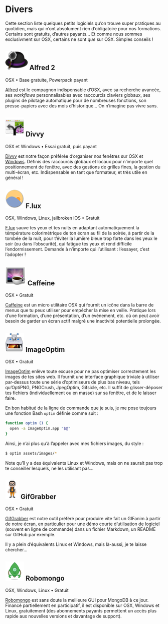 # Divers

Cette section liste quelques petits logiciels qu’on trouve super pratiques au quotidien, mais qui n’ont absolument rien d’obligatoire pour nos formations.  Certains sont gratuits, d’autres payants…  Et comme nous sommes exclusivment sur OSX, certains ne sont *que* sur OSX.  Simples conseils !

## ![](../images/logo-alfred.png) Alfred 2

<p class="software-info">OSX • Base gratuite, Powerpack payant</p>

[Alfred](https://www.alfredapp.com/) est le compagnon indispensable d’OSX, avec sa recherche avancée, ses *workflows* personnalisables avec raccourcis claviers globaux, ses plugins de pilotage automatique pour de nombreuses fonctions, son presse-papiers avec des mois d’historique…  On n’imagine pas vivre sans.

## ![](../images/logo-divvy.png) Divvy

<p class="software-info">OSX et Windows • Essai gratuit, puis payant</p>

[Divvy](http://mizage.com/divvy/) est notre façon préférée d’organiser nos fenêtres sur OSX et [Windows](http://mizage.com/windivvy/).  Définis des raccourcis globaux et locaux pour n’importe quel positionnement de fenêtre, avec des gestions de grilles fines, la gestion du multi-écran, etc.  Indispensable en tant que formateur, et très utile en général !

## ![](../images/logo-flux.png) F.lux

<p class="software-info">OSX, Windows, Linux, jailbroken iOS • Gratuit</p>

[F.lux](https://justgetflux.com/) sauve tes yeux et tes nuits en adaptant automatiquement la témpérature colorimétrique de ton écran au fil de la soirée, à partir de la tombée de la nuit, pour t’éviter la lumière bleue trop forte dans les yeux le soir (ou dans l’obscurité), qui fatigue tes yeux et rend difficile l’endormissement.  Demande à n’importe qui l’utilisant : l’essayer, c’est l’adopter !

## ![](../images/logo-caffeine.png) Caffeine

<p class="software-info">OSX • Gratuit</p>

[Caffeine](http://lightheadsw.com/caffeine/) est un micro utilitaire OSX qui fournit un icône dans la barre de menus que tu peux utiliser pour empêcher la mise en veille.  Pratique lors d’une formation, d’une présentation, d’un événement, etc. où on peut avoir besoin de garder un écran actif malgré une inactivité potentielle prolongée.

## ![](../images/logo-imageoptim.png) ImageOptim

<p class="software-info">OSX • Gratuit</p>

[ImageOptim](https://imageoptim.com/fr.html) enlève toute excuse pour ne pas optimiser correctement les images de tes sites web.  Il fournit une interface graphique triviale à utiliser par-dessus toute une série d’optimiseurs de plus bas niveau, tels qu’OptiPNG, PNGCrush, JpegOptim, Gifsicle, etc.  Il suffit de glisser-déposer tes fichiers (individuellement ou en masse) sur sa fenêtre, et de le laisser faire.

En bon habitué de la ligne de commande que je suis, je me pose toujours une fonction Bash `optim` définie comme suit :

```bash
function optim () {
  open -a ImageOptim.app "$@"
}
```

Ainsi, je n’ai plus qu’à l’appeler avec mes fichiers images, du style :

```bash
$ optim assets/images/*
```

Note qu’îl y a des équivalents Linux et Windows, mais on ne saurait pas trop te conseiller lesquels, ne les utilisant pas…

## ![](../images/logo-gifgrabber.png) GifGrabber

<p class="software-info">OSX • Gratuit</p>

[GifGrabber](http://www.gifgrabber.com/) est notre outil préféré pour produire vite fait un GIFanim à partir de notre écran, en particulier pour une démo courte d’utilisation de logiciel (souvent en ligne de commande) dans un fichier Markdown, un README sur GitHub par exemple.

Il y a plein d’équivalents Linux et Windows, mais là-aussi, je te laisse chercher…

## ![](../images/logo-robomongo.png) Robomongo

<p class="software-info">OSX, Windows, Linux • Gratuit</p>

[Robomongo](https://robomongo.org/) est sans doute la meilleure GUI pour MongoDB à ce jour.  Financé partiellement en participatif, il est disponible sur OSX, Windows et Linux, gratuitement (des abonnements payants permettent un accès plus rapide aux nouvelles versions et davantage de support).

